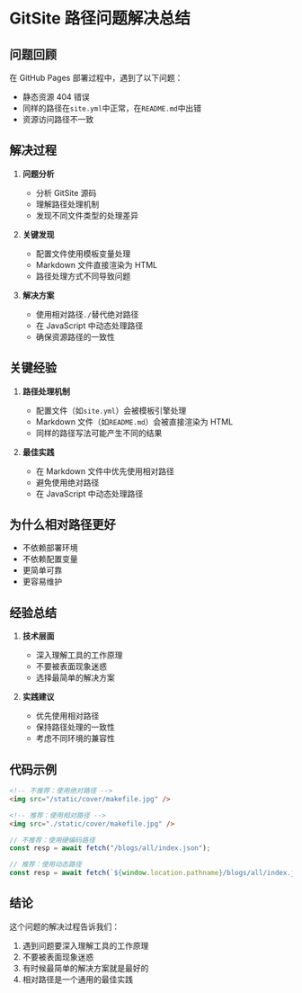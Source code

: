 # GitSite 路径问题解决总结

## 问题回顾

在 GitHub Pages 部署过程中，遇到了以下问题：

- 静态资源 404 错误
- 同样的路径在`site.yml`中正常，在`README.md`中出错
- 资源访问路径不一致

## 解决过程

1. **问题分析**

   - 分析 GitSite 源码
   - 理解路径处理机制
   - 发现不同文件类型的处理差异

2. **关键发现**

   - 配置文件使用模板变量处理
   - Markdown 文件直接渲染为 HTML
   - 路径处理方式不同导致问题

3. **解决方案**
   - 使用相对路径`./`替代绝对路径
   - 在 JavaScript 中动态处理路径
   - 确保资源路径的一致性

## 关键经验

1. **路径处理机制**

   - 配置文件（如`site.yml`）会被模板引擎处理
   - Markdown 文件（如`README.md`）会被直接渲染为 HTML
   - 同样的路径写法可能产生不同的结果

2. **最佳实践**
   - 在 Markdown 文件中优先使用相对路径
   - 避免使用绝对路径
   - 在 JavaScript 中动态处理路径

## 为什么相对路径更好

- 不依赖部署环境
- 不依赖配置变量
- 更简单可靠
- 更容易维护

## 经验总结

1. **技术层面**

   - 深入理解工具的工作原理
   - 不要被表面现象迷惑
   - 选择最简单的解决方案

2. **实践建议**
   - 优先使用相对路径
   - 保持路径处理的一致性
   - 考虑不同环境的兼容性

## 代码示例

```markdown
<!-- 不推荐：使用绝对路径 -->
<img src="/static/cover/makefile.jpg" />

<!-- 推荐：使用相对路径 -->
<img src="./static/cover/makefile.jpg" />
```

```javascript
// 不推荐：使用硬编码路径
const resp = await fetch("/blogs/all/index.json");

// 推荐：使用动态路径
const resp = await fetch(`${window.location.pathname}/blogs/all/index.json`);
```

## 结论

这个问题的解决过程告诉我们：

1. 遇到问题要深入理解工具的工作原理
2. 不要被表面现象迷惑
3. 有时候最简单的解决方案就是最好的
4. 相对路径是一个通用的最佳实践
